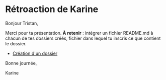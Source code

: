# Rétroaction de Karine

Bonjour Tristan,

Merci pour ta présentation. 
**À retenir** : intégrer un fichier README.md à chacun de tes dossiers créés, fichier dans lequel tu inscris ce que contient le dossier. 
 - [Création d'un dossier](https://github.com/KarineLEcuyer/H22_TIM_portfolio_consignes/blob/main/information_complementaire/creation_dossier.md)


Bonne journée,

Karine
